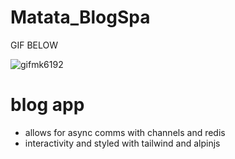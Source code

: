# Matata_BlogSpa
  
  GIF BELOW

![gifmk6192](https://user-images.githubusercontent.com/95537935/209237827-fd455445-7907-4133-8403-6d621be05f97.gif)


# blog app 
- allows for async comms with channels and redis
- interactivity and styled with tailwind and alpinjs
